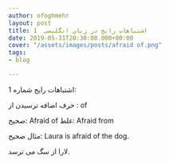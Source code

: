 ```yaml
---
author: ofoghmehr
layout: post
title: اشتباهات رایج در زبان انگلیسی  1
date: 2019-05-31T20:30:00.000+00:00
cover: "/assets/images/posts/afraid of.png"
tags:
- blog

---
```

اشتباهات رایج شماره 1:

حرف اضافه ترسیدن از : of 

صحیح: Afraid of        غلط: Afraid from

مثال صحیح: Laura is afraid of the dog.

لارا از سگ می ترسد.